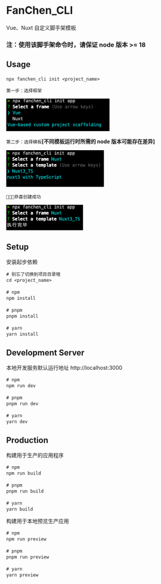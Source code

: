# FanChen_CLI
Vue、Nuxt 自定义脚手架模板

### **注：使用该脚手架命令时，请保证 node 版本 >= 18**

## Usage
```shell
npx fanchen_cli init <project_name>
```

``第一步：选择框架``

<img src="./assets/choose_frame.png">

``第二步：选择模板``**[不同模板运行时所需的 node 版本可能存在差异]**

<img src="./assets/choose_tmpl.png">

``🚀🚀🚀恭喜创建成功``

<img src="./assets/succeed.png">

## Setup

安装起步依赖
```shell
# 别忘了切换到项目目录哦
cd <project_name>

# npm
npm install

# pnpm
pnpm install

# yarn
yarn install
```

## Development Server

本地开发服务默认运行地址 http://localhost:3000
```shell
# npm
npm run dev

# pnpm
pnpm run dev

# yarn
yarn dev
```

## Production

构建用于生产的应用程序
```shell
# npm
npm run build

# pnpm
pnpm run build

# yarn
yarn build
```

构建用于本地预览生产应用
```shell
# npm
npm run preview

# pnpm
pnpm run preview

# yarn
yarn preview
```